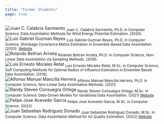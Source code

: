 ```yaml
---
title: "Former Students"
page: true
---
```


<div class="images-table">
	<div class="card">
		<img src="images/juan-calabria.jpg" alt="Juan C. Calabria Sarmiento"/>
		<sub>
			Juan C. Calabria Sarmiento, Ph.D. in Computer Science, Data Assimilation Methods for Wind Energy Potential Estimation. (2020).
		</sub>
	</div>
	<div class="card">
		<img src="images/luis-guzman.jpg" alt="Luis Gabriel Guzman Reyes"/>
		<sub>
			Luis Gabriel Guzman Reyes, Ph.D. in Computer Science, Shrinkage Covariance Matrix Estimation in Ensemble-Based Data Assimilation. (2020).
			<a href="https://sites.google.com/view/luis-guzman/home" target="_blank" rel="noreferrer">Website</a>
		</sub>
	</div>
	<div class="card">
		<img src="images/rolando-beltran.jpg" alt="Rolando Beltran Arrieta"/>
		<sub>
			Rolando Beltran Arrieta, Ph.D. in Computer Science, Non-Linear Data Assimilation via Sampling Methods. (2019).
		</sub>
	</div>
	<div class="card">
		<img src="images/luis-morales.jpg" alt="Luis Ernesto Morales Retat"/>
		<sub>
			Luis Ernesto Morales Retat, M.Sc. in Computer Science, Soft Computing Methods for Optimal Radius of Influence Estimation in Ensemble Based Data Assimilation. (2018).
		</sub>
	</div>
	<div class="card">
		<img src="images/alfonso-mancilla.jpg" alt="Alfonso Manuel Mancilla Herrera"/>
		<sub>
			Alfonso Manuel Mancilla Herrera, Ph,D. in Computer Science, Non-Linear Data Assimilation Methods. (2021)
		</sub>
	</div>
	<div class="card">
		<img src="images/randy-consuegra.jpg" alt="Randy Steven Consuegra Ortega"/>
		<sub>
			Randy Steven Consuegra Ortega, M.Sc. in Computer Science. Data-Driven Models for Variational Data Assimilation. (2021) <a href="https://sites.google.com/view/rsconsuegra/home" target="_blank" rel="noreferrer">Website</a>
		</sub>
	</div>
	<div class="card">
		<img src="images/felipe-acevedo.jpg" alt="Felipe Jose Acevedo Garcia"/>
		<sub>
			Felipe Jose Acevedo Garcia, M.Sc. in Computer Science. (2022)
		</sub>
	</div>
	<div class="card">
		<img src="images/juan-rodriguez.jpg" alt="Juan Sebastian Rodriguez Donado"/>
		<sub>
			Juan Sebastian Rodriguez Donado, M.Sc. in Computer Science. Data Assimilation Method for Air Quality Estimation. (2022)
			<a href="https://sjdonado.github.io" target="_blank" rel="noreferrer">Website</a>
		</sub>
	</div>
</div>
